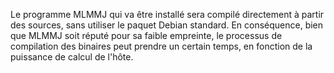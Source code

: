 Le programme MLMMJ qui va être installé sera compilé directement à partir des sources, sans utiliser le paquet Debian standard. En conséquence, bien que MLMMJ soit réputé pour sa faible empreinte, le processus de compilation des binaires peut prendre un certain temps, en fonction de la puissance de calcul de l'hôte.
